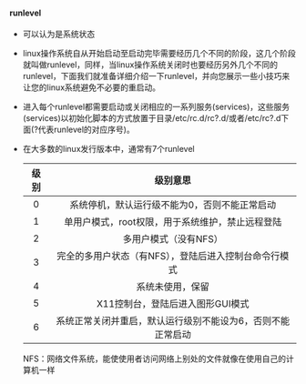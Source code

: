 #### runlevel

- 可以认为是系统状态

- linux操作系统自从开始启动至启动完毕需要经历几个不同的阶段，这几个阶段就叫做runlevel，同样，当linux操作系统关闭时也要经历另外几个不同的runlevel，下面我们就准备详细介绍一下runlevel，并向您展示一些小技巧来让您的linux系统避免不必要的重启动。

- 进入每个runlevel都需要启动或关闭相应的一系列服务(services)，这些服务(services)以初始化脚本的方式放置于目录/etc/rc.d/rc?.d/或者/etc/rc?.d下面(?代表runlevel的对应序号)。

- 在大多数的linux发行版本中，通常有7个runlevel

  | 级别 |                          级别意思                           |
  | :--: | :---------------------------------------------------------: |
  |  0   |        系统停机，默认运行级不能为0，否则不能正常启动        |
  |  1   |      单用户模式，root权限，用于系统维护，禁止远程登陆       |
  |  2   |                    多用户模式（没有NFS）                    |
  |  3   |    完全的多用户状态（有NFS），登陆后进入控制台命令行模式    |
  |  4   |                      系统未使用，保留                       |
  |  5   |              X11控制台，登陆后进入图形GUI模式               |
  |  6   | 系统正常关闭并重启，默认运行级别不能设为6，否则不能正常启动 |

  NFS：网络文件系统，能使使用者访问网络上别处的文件就像在使用自己的计算机一样